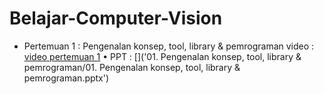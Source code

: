 # Belajar-Computer-Vision
 
 
- Pertemuan 1 : Pengenalan konsep, tool, library & pemrograman
video : [video pertemuan 1](https://www.youtube.com/watch?v=-PHjHe1OYQk) • PPT : []('01. Pengenalan konsep, tool, library & pemrograman/01. Pengenalan konsep, tool, library & pemrograman.pptx')
